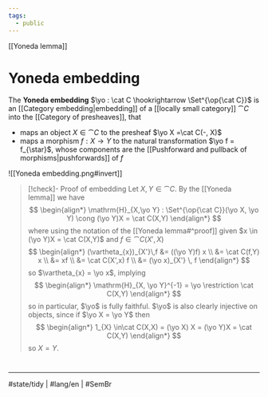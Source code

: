 ```yaml
---
tags:
  - public
---
```

[[Yoneda lemma]]
# Yoneda embedding

The **Yoneda embedding** $\yo : \cat C \hookrightarrow \Set^{\op{\cat C}}$ is an [[Category embedding|embedding]]  of a [[locally small category]] $\cat C$ into the [[Category of presheaves]],
that 

- maps an object $X \in \cat C$ to the presheaf $\yo X =\cat C(-, X)$
- maps a morphism $f : X \to Y$ to the natural transformation $\yo f =  f_{\star}$, whose components are the [[Pushforward and pullback of morphisms|pushforwards]] of $f$

![[Yoneda embedding.png#invert]]

> [!check]- Proof of embedding
> Let $X,Y \in \cat C$.
> By the [[Yoneda lemma]] we have
> $$
> \begin{align*}
> \mathrm{H}_{X,\yo Y} : \Set^{\op{\cat C}}(\yo X, \yo Y) \cong (\yo Y)X = \cat C(X,Y)
> \end{align*}
> $$
> where using the notation of the [[Yoneda lemma#^proof]] given $x \in (\yo Y)X = \cat C(X,Y)$ and $f \in \cat C(X',X)$
> $$
> \begin{align*}
> (\vartheta_{x})_{X'}\,f 
> &= ((\yo Y)f) x \\
> &= \cat C(f,Y) x \\
> &= xf \\
> &= \cat C(X',x) f \\
> &= (\yo x)_{X'} \, f
> \end{align*}
> $$
> so $\vartheta_{x} = \yo x$, implying
> $$
> \begin{align*}
> \mathrm{H}_{X, \yo Y}^{-1} = \yo \restriction \cat C(X,Y)
> \end{align*}
> $$
> so in particular, $\yo$ is fully faithful.
> $\yo$ is also clearly injective on objects, since if $\yo X = \yo Y$ then
> $$
> \begin{align*}
> 1_{X} \in\cat C(X,X) = (\yo X) X = (\yo Y)X = \cat C(X,Y)
> \end{align*}
> $$
> so $X=Y$. <span class="QED"/>

#
---
#state/tidy | #lang/en | #SemBr
